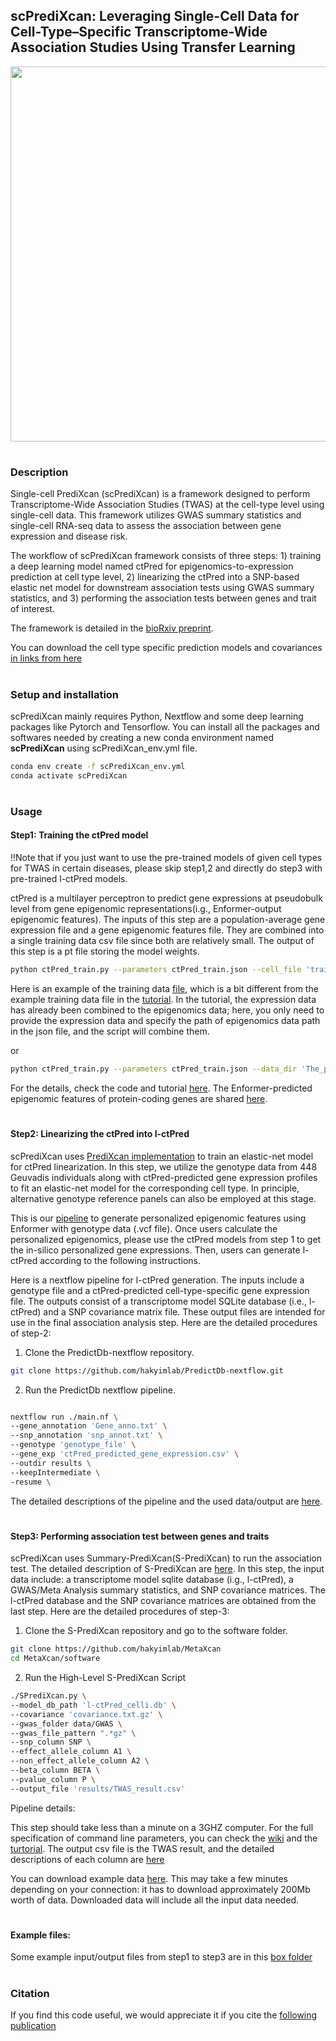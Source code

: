 ## scPrediXcan: Leveraging Single-Cell Data for Cell-Type–Specific Transcriptome-Wide Association Studies Using Transfer Learning  
<p align="center">
  <img height="600" src="Figures/scPrediXcan_workflow.png">
</p>

#
### Description 
Single-cell PrediXcan (scPrediXcan) is a framework designed to perform Transcriptome-Wide Association Studies (TWAS) at the cell-type level using single-cell data. This framework utilizes GWAS summary statistics and single-cell RNA-seq data to assess the association between gene expression and disease risk.

The workflow of scPrediXcan framework consists of three steps: 1) training a deep learning model named ctPred for epigenomics-to-expression prediction at cell type level, 2) linearizing the ctPred into a SNP-based elastic net model for downstream association tests using GWAS summary statistics, and 3) performing the association tests between genes and trait of interest. 

The framework is detailed in the [bioRxiv preprint](https://www.biorxiv.org/content/10.1101/2024.11.11.623049v1).

You can download the cell type specific prediction models and covariances [in links from here](https://predictdb.org/post/2024/10/14/scpredixcan-prediction-models/)

#
### Setup and installation
scPrediXcan mainly requires Python, Nextflow and some deep learning packages like Pytorch and Tensorflow. You can install all the packages and softwares needed by creating a new conda environment named **scPrediXcan** using scPrediXcan_env.yml file.
```bash
conda env create -f scPrediXcan_env.yml
conda activate scPrediXcan

```

#
### Usage

#### Step1: Training the ctPred model  
!!Note that if you just want to use the pre-trained models of given cell types for TWAS in certain diseases, please skip step1,2 and directly do step3 with pre-trained l-ctPred models.

ctPred is a multilayer perceptron to predict gene expressions at pseudobulk level from gene epigenomic representations(i.g., Enformer-output epigenomic features). The inputs of this step are a population-average gene expression file and a gene epigenomic features file. They are combined into a single training data csv file since both are relatively small. The output of this step is a pt file storing the model weights.

```bash
python ctPred_train.py --parameters ctPred_train.json --cell_file 'training_data.csv'

```

Here is an example of the training data [file](./Scripts/ctPred/Example_training_data.csv), which is a bit different from the example training data file in the [tutorial](./Scripts/ctPred/Tutorial.ipynb). In the tutorial, the expression data has already been combined to the epigenomics data; here, you only need to provide the expression data and specify the path of epigenomics data path in the json file, and the script will combine them.

or 


```bash
python ctPred_train.py --parameters ctPred_train.json --data_dir 'The_path_of_the_folder' # inside the folder, you have many training data files (.csv) for different cell types

```

For the details, check the code and tutorial [here](https://github.com/hakyimlab/scPrediXcan/tree/master/Scripts/ctPred). The Enformer-predicted epigenomic features of protein-coding genes are shared [here](https://uchicago.app.box.com/folder/289080191619?s=wgyt3wqfjezsqwjhndcceky6nivil8kh).

#
#### Step2: Linearizing the ctPred into l-ctPred  
scPrediXcan uses [PrediXcan implementation](https://www.nature.com/articles/ng.3367) to train an elastic-net model for ctPred linearization. In this step, we utilize the genotype data from 448 Geuvadis individuals along with ctPred-predicted gene expression profiles to fit an elastic-net model for the corresponding cell type. In principle, alternative genotype reference panels can also be employed at this stage. 

This is our [pipeline](https://github.com/hakyimlab/shared_pipelines/tree/main/enformer_pipeline) to generate personalized epigenomic features using Enformer with genotype data (.vcf file). Once users calculate the personalized epigenomics, please use the ctPred models from step 1 to get the in-silico personalized gene expressions. Then, users can generate l-ctPred according to the following instructions.

Here is a nextflow pipeline for l-ctPred generation. The inputs include a genotype file and a ctPred-predicted cell-type-specific gene expression file. The outputs consist of a transcriptome model SQLite database (i.e., l-ctPred) and a SNP covariance matrix file. These output files are intended for use in the final association analysis step.
Here are the detailed procedures of step-2:

1) Clone the PredictDb-nextflow repository.
```bash
git clone https://github.com/hakyimlab/PredictDb-nextflow.git
```

2) Run the PredictDb nextflow pipeline.
```bash

nextflow run ./main.nf \
--gene_annotation 'Gene_anno.txt' \
--snp_annotation 'snp_annot.txt' \
--genotype 'genotype_file' \
--gene_exp 'ctPred_predicted_gene_expression.csv' \
--outdir results \
--keepIntermediate \
-resume \

```
The detailed descriptions of the pipeline and the used data/output are [here](https://github.com/hakyimlab/PredictDb-nextflow/blob/master/docs/usage.md).

#
#### Step3: Performing association test between genes and traits 

scPrediXcan uses Summary-PrediXcan(S-PrediXcan) to run the association test. The detailed description of S-PrediXcan are [here](https://github.com/hakyimlab/MetaXcan/wiki/S-PrediXcan-Command-Line-Tutorial). In this step, the input data include: a transcriptome model sqlite database (i.g., l-ctPred), a GWAS/Meta Analysis summary statistics, and SNP covariance matrices. The l-ctPred database and the SNP covariance matrices are obtained from the last step. Here are the detailed procedures of step-3:

1) Clone the S-PrediXcan repository and go to the software folder.
```bash
git clone https://github.com/hakyimlab/MetaXcan
cd MetaXcan/software
```

2) Run the High-Level S-PrediXcan Script
```bash
./SPrediXcan.py \
--model_db_path 'l-ctPred_celli.db' \
--covariance 'covariance.txt.gz' \
--gwas_folder data/GWAS \
--gwas_file_pattern ".*gz" \
--snp_column SNP \
--effect_allele_column A1 \
--non_effect_allele_column A2 \
--beta_column BETA \
--pvalue_column P \
--output_file 'results/TWAS_result.csv'
```

Pipeline details:

This step should take less than a minute on a 3GHZ computer. For the full specification of command line parameters, you can check the [wiki](https://github.com/hakyimlab/MetaXcan/wiki/MetaXcan's-Command-Line-Reference) and the [turtorial](https://github.com/hakyimlab/MetaXcan/wiki/S-PrediXcan-Command-Line-Tutorial). The output csv file is the TWAS result, and the detailed descriptions of each column are [here](https://github.com/hakyimlab/MetaXcan/wiki/S-PrediXcan-Command-Line-Tutorial)

You can download example data [here](https://uchicago.box.com/s/us7qhue3juubq66tktpogeansahxszg9). This may take a few minutes depending on your connection: it has to download approximately 200Mb worth of data. Downloaded data will include all the input data needed.

#
#### Example files:

Some example input/output files from step1 to step3 are in this [box folder](https://uchicago.app.box.com/folder/301527232721)


# 
### Citation
If you find this code useful, we would appreciate it if you cite the [following publication](https://www.biorxiv.org/content/10.1101/2024.11.11.623049v1)
